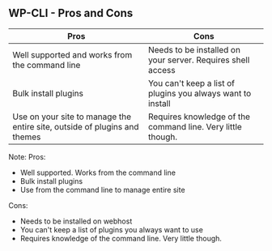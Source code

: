 ## WP-CLI - Pros and Cons

| Pros          | Cons                |
| ---------------- | -------------------------- |
| Well supported and works from the command line| Needs to be installed on your server. Requires shell access |
| Bulk install plugins | You can't keep a list of plugins you always want to install |
| Use on your site to manage the entire site, outside of plugins and themes | Requires knowledge of the command line. Very little though. |

Note:
Pros:
- Well supported. Works from the command line
- Bulk install plugins
- Use from the command line to manage entire site

Cons:
- Needs to be installed on webhost
- You can't keep a list of plugins you always want to use
- Requires knowledge of the command line. Very little though.